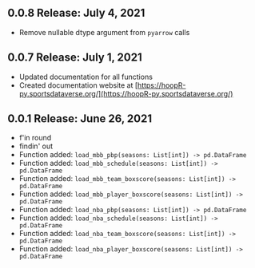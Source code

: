 ## 0.0.8 Release: July 4, 2021
- Remove nullable dtype argument from `pyarrow` calls

## 0.0.7 Release: July 1, 2021
- Updated documentation for all functions
- Created documentation website at [https://hoopR-py.sportsdataverse.org/](https://hoopR-py.sportsdataverse.org/)
## 0.0.1 Release: June 26, 2021
- f'in round
- findin' out
- Function added: `load_mbb_pbp(seasons: List[int]) -> pd.DataFrame`
- Function added: `load_mbb_schedule(seasons: List[int]) -> pd.DataFrame`
- Function added: `load_mbb_team_boxscore(seasons: List[int]) -> pd.DataFrame`
- Function added: `load_mbb_player_boxscore(seasons: List[int]) -> pd.DataFrame`
- Function added: `load_nba_pbp(seasons: List[int]) -> pd.DataFrame`
- Function added: `load_nba_schedule(seasons: List[int]) -> pd.DataFrame`
- Function added: `load_nba_team_boxscore(seasons: List[int]) -> pd.DataFrame`
- Function added: `load_nba_player_boxscore(seasons: List[int]) -> pd.DataFrame`